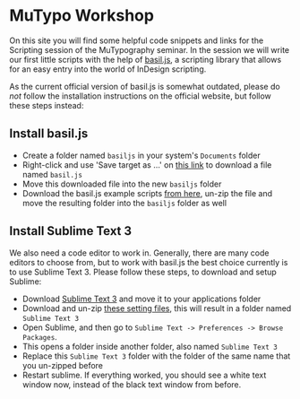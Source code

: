 # MuTypo Workshop
On this site you will find some helpful code snippets and links for the Scripting session of the MuTypography seminar.
In the session we will write our first little scripts with the help of [basil.js](http://basiljs.ch/), a scripting library that allows for an easy entry into the world of InDesign scripting.

As the current official version of basil.js is somewhat outdated, please do *not* follow the installation instructions on the official website, but follow these steps instead:

## Install basil.js

- Create a folder named `basiljs` in your system's `Documents` folder
- Right-click and use 'Save target as …' on [this link](https://raw.githubusercontent.com/basiljs/basil.js/develop/basil.js) to download a file named `basil.js`
- Move this downloaded file into the new `basiljs` folder
- Download the basil.js example scripts [from here](https://github.com/typografie-haw-hamburg/Typografie-programmieren/raw/master/Material/examples.zip), un-zip the file and move the resulting folder into the `basiljs` folder as well

## Install Sublime Text 3

We also need a code editor to work in. Generally, there are many code editors to choose from, but to work with basil.js the best choice currently is to use Sublime Text 3. Please follow these steps, to download and setup Sublime:

- Download [Sublime Text 3](https://www.sublimetext.com/3) and move it to your applications folder
- Download and un-zip [these setting files](https://github.com/typografie-haw-hamburg/Typografie-programmieren/raw/master/Material/ST3_settings.zip), this will result in a folder named `Sublime Text 3`
- Open Sublime, and then go to `Sublime Text -> Preferences -> Browse Packages`.
- This opens a folder inside another folder, also named `Sublime Text 3`
- Replace this `Sublime Text 3` folder with the folder of the same name that you un-zipped before
- Restart sublime. If everything worked, you should see a white text window now, instead of the black text window from before.
